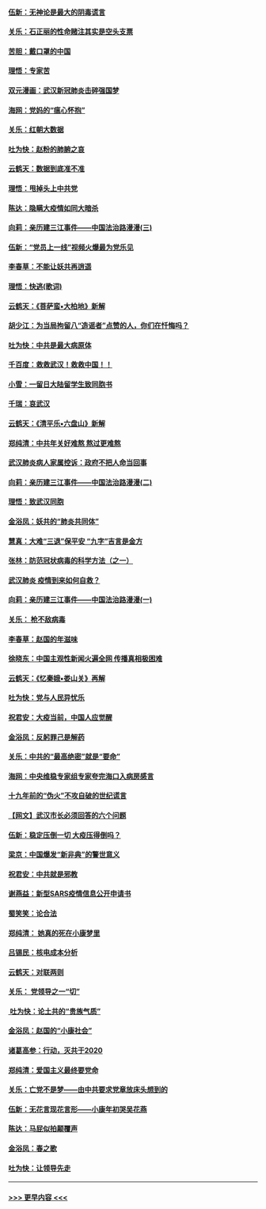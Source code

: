 #### [伍新：无神论是最大的阴毒谎言](../pages/nsc993/n11846129.md?t=02060322) 
#### [关乐：石正丽的性命赌注其实是空头支票](../pages/nsc993/n11846109.md?t=02060322) 
#### [苦胆：戴口罩的中国](../pages/nsc993/n11845576.md?t=02060322) 
#### [理悟：专家苦](../pages/nsc993/n11845564.md?t=02060322) 
#### [双元漫画：武汉新冠肺炎击碎强国梦](../pages/nsc993/n11843320.md?t=02060322) 
#### [海网：党妈的“瘟心怀抱”](../pages/nsc993/n11840740.md?t=02060322) 
#### [关乐：红朝大数据](../pages/nsc993/n11840675.md?t=02060322) 
#### [吐为快：赵粉的肺腑之哀](../pages/nsc993/n11840618.md?t=02060322) 
#### [云鹤天：数据到底准不准](../pages/nsc993/n11840325.md?t=02060322) 
#### [理悟：甩掉头上中共党](../pages/nsc993/n11838826.md?t=02060322) 
#### [陈达：隐瞒大疫情如同大暗杀](../pages/nsc993/n11838771.md?t=02060322) 
#### [向莉：亲历建三江事件——中国法治路漫漫(三)](../pages/nsc993/n11831825.md?t=02060322) 
#### [伍新：“党员上一线”视频火爆最为党乐见](../pages/nsc993/n11838200.md?t=02060322) 
#### [李春草：不能让妖共再逍遥](../pages/nsc993/n11838102.md?t=02060322) 
#### [理悟：快逃(歌词)](../pages/nsc993/n11838083.md?t=02060322) 
#### [云鹤天：《菩萨蛮▪大柏地》新解](../pages/nsc993/n11838059.md?t=02060322) 
#### [胡少江：为当局拘留八“造谣者”点赞的人，你们在忏悔吗？](../pages/nsc993/n11836801.md?t=02060322) 
#### [吐为快：中共是最大病原体](../pages/nsc993/n11836748.md?t=02060322) 
#### [千百度：救救武汉！救救中国！！](../pages/nsc993/n11836145.md?t=02060322) 
#### [小雪：一留日大陆留学生致同胞书](../pages/nsc993/n11834624.md?t=02060322) 
#### [千瑞：哀武汉](../pages/nsc993/n11833647.md?t=02060322) 
#### [云鹤天：《清平乐▪六盘山》新解](../pages/nsc993/n11833611.md?t=02060322) 
#### [郑纯清：中共年关好难熬 熬过更难熬](../pages/nsc993/n11833489.md?t=02060322) 
#### [武汉肺炎病人家属控诉：政府不把人命当回事](../pages/nsc993/n11833205.md?t=02060322) 
#### [向莉：亲历建三江事件——中国法治路漫漫(二)](../pages/nsc993/n11829102.md?t=02060322) 
#### [理悟：致武汉同胞](../pages/nsc993/n11831522.md?t=02060322) 
#### [金浴凤：妖共的“肺炎共同体”](../pages/nsc993/n11829448.md?t=02060322) 
#### [慧真：大难“三退”保平安 “九字”吉言是金方](../pages/nsc993/n11829501.md?t=02060322) 
#### [张林：防范冠状病毒的科学方法（之一）](../pages/nsc993/n11828618.md?t=02060322) 
#### [武汉肺炎 疫情到来如何自救？](../pages/nsc993/n11827632.md?t=02060322) 
#### [向莉：亲历建三江事件——中国法治路漫漫(一)](../pages/nsc993/n11827190.md?t=02060322) 
#### [关乐： 枪不敌病毒](../pages/nsc993/n11826746.md?t=02060322) 
#### [李春草：赵国的年滋味](../pages/nsc993/n11826321.md?t=02060322) 
#### [徐晓东：中国主观性新闻火遍全网 传播真相极困难](../pages/nsc993/n11826508.md?t=02060322) 
#### [云鹤天：《忆秦娥▪娄山关》再解](../pages/nsc993/n11824682.md?t=02060322) 
#### [吐为快：党与人民异忧乐](../pages/nsc993/n11824660.md?t=02060322) 
#### [祝君安：大疫当前，中国人应觉醒](../pages/nsc993/n11821946.md?t=02060322) 
#### [金浴凤：反躬罪己是解药](../pages/nsc993/n11820280.md?t=02060322) 
#### [关乐：中共的“最高绝密”就是“要命”](../pages/nsc993/n11816946.md?t=02060322) 
#### [海网：中央维稳专家组专家夸完海口入病房感言](../pages/nsc993/n11815138.md?t=02060322) 
#### [十九年前的“伪火”不攻自破的世纪谎言](../pages/nsc993/n11813238.md?t=02060322) 
#### [【网文】武汉市长必须回答的六个问题](../pages/nsc993/n11813848.md?t=02060322) 
#### [伍新：稳定压倒一切 大疫压得倒吗？](../pages/nsc993/n11812634.md?t=02060322) 
#### [梁京：中国爆发“新非典”的警世意义](../pages/nsc993/n11812554.md?t=02060322) 
#### [祝君安：中共就是邪教](../pages/nsc993/n11812431.md?t=02060322) 
#### [谢燕益：新型SARS疫情信息公开申请书](../pages/nsc993/n11808840.md?t=02060322) 
#### [蜀笑笑：论合法](../pages/nsc993/n11808064.md?t=02060322) 
#### [郑纯清： 她真的死在小康梦里](../pages/nsc993/n11806623.md?t=02060322) 
#### [吕锡民：核电成本分析](../pages/nsc993/n11806284.md?t=02060322) 
#### [云鹤天：对联两则](../pages/nsc993/n11805957.md?t=02060322) 
#### [关乐： 党领导之一“切”](../pages/nsc993/n11804505.md?t=02060322) 
#### [ 吐为快：论土共的“贵族气质”](../pages/nsc993/n11804490.md?t=02060322) 
#### [金浴凤：赵国的“小康社会”](../pages/nsc993/n11804452.md?t=02060322) 
#### [诸葛高参：行动，灭共于2020](../pages/nsc993/n11804120.md?t=02060322) 
#### [郑纯清：爱国主义最终要党命](../pages/nsc993/n11802197.md?t=02060322) 
#### [关乐：亡党不是梦——由中共要求党章放床头想到的](../pages/nsc993/n11802156.md?t=02060322) 
#### [伍新：无花言现花言形——小康年初哭吴花燕](../pages/nsc993/n11800044.md?t=02060322) 
#### [陈达：马屁似拍颠覆声](../pages/nsc993/n11800010.md?t=02060322) 
#### [金浴凤：春之歌](../pages/nsc993/n11797687.md?t=02060322) 
#### [吐为快：让领导先走](../pages/nsc993/n11797512.md?t=02060322) 

----
#### [ >>> 更早内容 <<< ](../indexes/nsc993-earlier.md)
